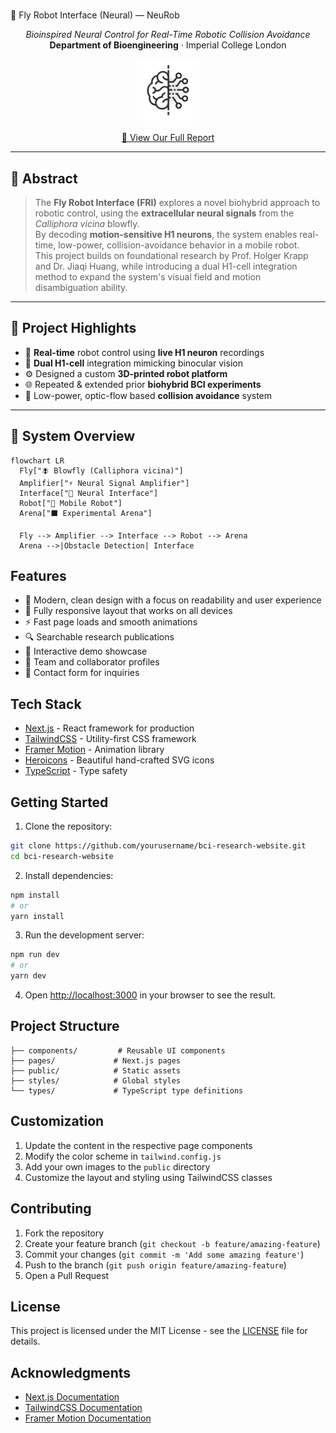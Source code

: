 # <h1 align="center">
  🚀 Fly Robot Interface (Neural) — NeuRob
</h1>
<p align="center">
  <em>Bioinspired Neural Control for Real-Time Robotic Collision Avoidance</em><br>
  <strong>Department of Bioengineering</strong> · Imperial College London  
</p>

<p align="center">
  <img src="public/favicon.svg" alt="Neurob Logo" width="100" />
</p>

<p align="center">
  <a href="https://github.com/zeyuanx0x/FRI_Neurob/blob/master/Neurob_Final_Report_02225375.pdf" target="_blank" rel="noopener noreferrer">
    📄 View Our Full Report
  </a>
</p>

---

## 🧠 Abstract

> The **Fly Robot Interface (FRI)** explores a novel biohybrid approach to robotic control, using the **extracellular neural signals** from the *Calliphora vicina* blowfly.  
By decoding **motion-sensitive H1 neurons**, the system enables real-time, low-power, collision-avoidance behavior in a mobile robot.  
This project builds on foundational research by Prof. Holger Krapp and Dr. Jiaqi Huang, while introducing a dual H1-cell integration method to expand the system's visual field and motion disambiguation ability.

---

## 🔬 Project Highlights

- 🎯 **Real-time** robot control using **live H1 neuron** recordings  
- 🔁 **Dual H1-cell** integration mimicking binocular vision  
- ⚙️ Designed a custom **3D-printed robot platform**  
- 🌐 Repeated & extended prior **biohybrid BCI experiments**  
- 🧩 Low-power, optic-flow based **collision avoidance** system  

---

## 📸 System Overview

```mermaid
flowchart LR
  Fly["🪰 Blowfly (Calliphora vicina)"]
  Amplifier["⚡ Neural Signal Amplifier"]
  Interface["🧠 Neural Interface"]
  Robot["🤖 Mobile Robot"]
  Arena["⬛ Experimental Arena"]

  Fly --> Amplifier --> Interface --> Robot --> Arena
  Arena -->|Obstacle Detection| Interface
```

## Features

- 🎨 Modern, clean design with a focus on readability and user experience
- 📱 Fully responsive layout that works on all devices
- ⚡ Fast page loads and smooth animations
- 🔍 Searchable research publications
- 🎥 Interactive demo showcase
- 👥 Team and collaborator profiles
- 📝 Contact form for inquiries

## Tech Stack

- [Next.js](https://nextjs.org/) - React framework for production
- [TailwindCSS](https://tailwindcss.com/) - Utility-first CSS framework
- [Framer Motion](https://www.framer.com/motion/) - Animation library
- [Heroicons](https://heroicons.com/) - Beautiful hand-crafted SVG icons
- [TypeScript](https://www.typescriptlang.org/) - Type safety

## Getting Started

1. Clone the repository:
```bash
git clone https://github.com/yourusername/bci-research-website.git
cd bci-research-website
```

2. Install dependencies:
```bash
npm install
# or
yarn install
```

3. Run the development server:
```bash
npm run dev
# or
yarn dev
```

4. Open [http://localhost:3000](http://localhost:3000) in your browser to see the result.

## Project Structure

```
├── components/         # Reusable UI components
├── pages/             # Next.js pages
├── public/            # Static assets
├── styles/            # Global styles
└── types/             # TypeScript type definitions
```

## Customization

1. Update the content in the respective page components
2. Modify the color scheme in `tailwind.config.js`
3. Add your own images to the `public` directory
4. Customize the layout and styling using TailwindCSS classes

## Contributing

1. Fork the repository
2. Create your feature branch (`git checkout -b feature/amazing-feature`)
3. Commit your changes (`git commit -m 'Add some amazing feature'`)
4. Push to the branch (`git push origin feature/amazing-feature`)
5. Open a Pull Request

## License

This project is licensed under the MIT License - see the [LICENSE](LICENSE) file for details.

## Acknowledgments

- [Next.js Documentation](https://nextjs.org/docs)
- [TailwindCSS Documentation](https://tailwindcss.com/docs)
- [Framer Motion Documentation](https://www.framer.com/docs/) 

